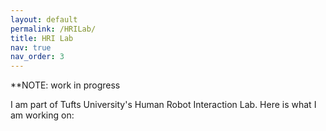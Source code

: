 ```yaml
---
layout: default
permalink: /HRILab/
title: HRI Lab
nav: true
nav_order: 3
---
```


\*\*NOTE: work in progress

I am part of Tufts University's Human Robot Interaction Lab. Here is what I am working on:
